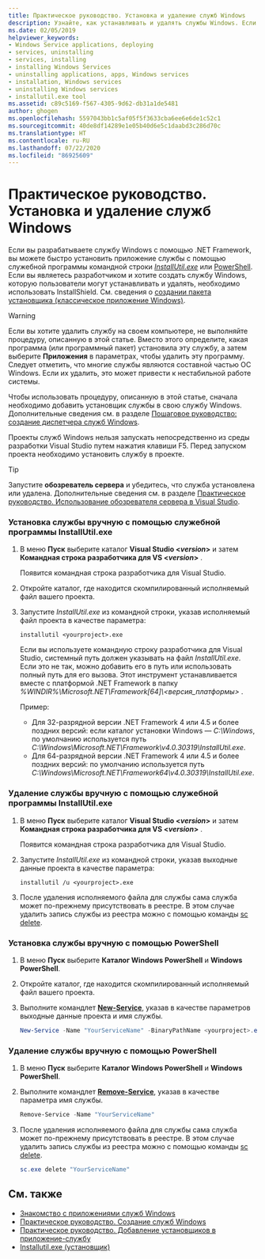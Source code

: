 ```yaml
---
title: Практическое руководство. Установка и удаление служб Windows
description: Узнайте, как устанавливать и удалять службы Windows. Если вы разрабатываете службу Windows с помощью .NET, можно использовать программу InstallUtil.exe или PowerShell.
ms.date: 02/05/2019
helpviewer_keywords:
- Windows Service applications, deploying
- services, uninstalling
- services, installing
- installing Windows Services
- uninstalling applications, apps, Windows services
- installation, Windows services
- uninstalling Windows services
- installutil.exe tool
ms.assetid: c89c5169-f567-4305-9d62-db31a1de5481
author: ghogen
ms.openlocfilehash: 5597043bb1c5af05f5f3633cba6ee6e6de1c52c1
ms.sourcegitcommit: 40de8df14289e1e05b40d6e5c1daabd3c286d70c
ms.translationtype: HT
ms.contentlocale: ru-RU
ms.lasthandoff: 07/22/2020
ms.locfileid: "86925609"
---
```

# <a name="how-to-install-and-uninstall-windows-services"></a>Практическое руководство. Установка и удаление служб Windows

Если вы разрабатываете службу Windows с помощью .NET Framework, вы можете быстро установить приложение службы с помощью служебной программы командной строки [*InstallUtil.exe*](../tools/installutil-exe-installer-tool.md) или [PowerShell](/powershell/scripting/overview). Если вы являетесь разработчиком и хотите создать службу Windows, которую пользователи могут устанавливать и удалять, необходимо использовать InstallShield. См. сведения о [создании пакета установщика (классическое приложение Windows)](/visualstudio/deployment/deploying-applications-services-and-components#create-an-installer-package-windows-desktop).

> [!WARNING]
> Если вы хотите удалить службу на своем компьютере, не выполняйте процедуру, описанную в этой статье. Вместо этого определите, какая программа (или программный пакет) установила эту службу, а затем выберите **Приложения** в параметрах, чтобы удалить эту программу. Следует отметить, что многие службы являются составной частью ОС Windows. Если их удалить, это может привести к нестабильной работе системы.

Чтобы использовать процедуру, описанную в этой статье, сначала необходимо добавить установщик службы в свою службу Windows. Дополнительные сведения см. в разделе [Пошаговое руководство: создание диспетчера служб Windows](walkthrough-creating-a-windows-service-application-in-the-component-designer.md).

Проекты служб Windows нельзя запускать непосредственно из среды разработки Visual Studio путем нажатия клавиши F5. Перед запуском проекта необходимо установить службу в проекте.

> [!TIP]
> Запустите **обозреватель сервера** и убедитесь, что служба установлена или удалена. Дополнительные сведения см. в разделе [Практическое руководство. Использование обозревателя сервера в Visual Studio](https://support.microsoft.com/help/316649/how-to-use-the-server-explorer-in-visual-studio-net-and-visual-studio).

### <a name="install-your-service-manually-using-installutilexe-utility"></a>Установка службы вручную с помощью служебной программы InstallUtil.exe

1. В меню **Пуск** выберите каталог **Visual Studio \<*version*>** и затем **Командная строка разработчика для VS \<*version*>** .

     Появится командная строка разработчика для Visual Studio.

2. Откройте каталог, где находится скомпилированный исполняемый файл вашего проекта.

3. Запустите *InstallUtil.exe* из командной строки, указав исполняемый файл проекта в качестве параметра:

    ```console
    installutil <yourproject>.exe
    ```

     Если вы используете командную строку разработчика для Visual Studio, системный путь должен указывать на файл *InstallUtil.exe*. Если это не так, можно добавить его в путь или использовать полный путь для его вызова. Этот инструмент устанавливается вместе с платформой .NET Framework в папку *%WINDIR%\Microsoft.NET\Framework[64]\\<версия_платформы\>* .

     Пример:
     - Для 32-разрядной версии .NET Framework 4 или 4.5 и более поздних версий: если каталог установки Windows — *C:\Windows*, по умолчанию используется путь *C:\Windows\Microsoft.NET\Framework\v4.0.30319\InstallUtil.exe*.
     - Для 64-разрядной версии .NET Framework 4 или 4.5 и более поздних версий: по умолчанию используется путь *C:\Windows\Microsoft.NET\Framework64\v4.0.30319\InstallUtil.exe*.

### <a name="uninstall-your-service-manually-using-installutilexe-utility"></a>Удаление службы вручную с помощью служебной программы InstallUtil.exe

1. В меню **Пуск** выберите каталог **Visual Studio \<*version*>** и затем **Командная строка разработчика для VS \<*version*>** .

     Появится командная строка разработчика для Visual Studio.

2. Запустите *InstallUtil.exe* из командной строки, указав выходные данные проекта в качестве параметра:

    ```console
    installutil /u <yourproject>.exe
    ```

3. После удаления исполняемого файла для службы сама служба может по-прежнему присутствовать в реестре. В этом случае удалить запись службы из реестра можно с помощью команды [sc delete](/windows-server/administration/windows-commands/sc-delete).

### <a name="install-your-service-manually-using-powershell"></a>Установка службы вручную с помощью PowerShell

1. В меню **Пуск** выберите **Каталог Windows PowerShell** и **Windows PowerShell**.

2. Откройте каталог, где находится скомпилированный исполняемый файл вашего проекта.

3. Выполните командлет [**New-Service**](/powershell/module/microsoft.powershell.management/new-service), указав в качестве параметров выходные данные проекта и имя службы.

    ```powershell
    New-Service -Name "YourServiceName" -BinaryPathName <yourproject>.exe
    ```

### <a name="uninstall-your-service-manually-using-powershell"></a>Удаление службы вручную с помощью PowerShell

1. В меню **Пуск** выберите **Каталог Windows PowerShell** и **Windows PowerShell**.

2. Выполните командлет [**Remove-Service**](/powershell/module/microsoft.powershell.management/remove-service), указав в качестве параметра имя службы.

    ```powershell
    Remove-Service -Name "YourServiceName"
    ```

3. После удаления исполняемого файла для службы сама служба может по-прежнему присутствовать в реестре. В этом случае удалить запись службы из реестра можно с помощью команды [sc delete](/windows-server/administration/windows-commands/sc-delete).

    ```powershell
    sc.exe delete "YourServiceName"
    ```

## <a name="see-also"></a>См. также

- [Знакомство с приложениями служб Windows](introduction-to-windows-service-applications.md)
- [Практическое руководство. Создание служб Windows](how-to-create-windows-services.md)
- [Практическое руководство. Добавление установщиков в приложение-службу](how-to-add-installers-to-your-service-application.md)
- [Installutil.exe (установщик)](../tools/installutil-exe-installer-tool.md)
